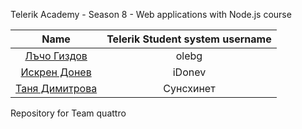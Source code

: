 Telerik Academy - Season 8 - Web applications with Node.js course

| Name | Telerik Student system username |
|:----:|:-----------------------:|
| [Лъчо Гиздов](https://github.com/olebg) | olebg |
| [Искрен Донев](https://github.com/iDonev) | iDonev |
| [Таня Димитрова](https://github.com/Sunshinet) | Сунсхинет |Members

Repository for Team quattro 
